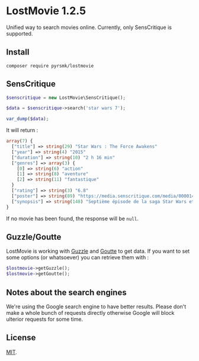 LostMovie 1.2.5
===============

Unified way to search movies online. Currently, only SensCritique is supported.

Install
-------

```
composer require pyrsmk/lostmovie
```

SensCritique
------------

```php
$senscritique = new LostMovie\SensCritique();

$data = $senscritique->search('star wars 7');

var_dump($data);
```

It will return :

```php
array(7) {
  ["title"] => string(29) "Star Wars : The Force Awakens"
  ["year"] => string(4) "2015"
  ["duration"] => string(10) "2 h 16 min"
  ["genres"] => array(3) {
    [0] => string(6) "action"
    [1] => string(8) "aventure"
    [2] => string(11) "fantastique"
  }
  ["rating"] => string(3) "6.8"
  ["poster"] => string(89) "https://media.senscritique.com/media/000014930137/160/Star_Wars_Le_Reveil_de_la_Force.jpg"
  ["synopsis"] => string(148) "Septième épisode de la saga Star Wars et premier d'une nouvelle trilogie, dont les événements se déroulent trente ans après Le retour du Jedi."
}
```

If no movie has been found, the response will be `null`.

Guzzle/Goutte
-------------

LostMovie is working with [Guzzle](https://github.com/guzzle/guzzle) and [Goutte](https://github.com/FriendsOfPHP/Goutte) to get data. If you want to set some options (or whatsoever) you can retrieve them with :

```php
$lostmovie->getGuzzle();
$lostmovie->getGoutte();
```

Notes about the search engines
------------------------------

We're using the Google search engine to have better results. Please don't make a whole bunch of requests directly otherwise Google will block ulterior requests for some time.

License
-------

[MIT](http://dreamysource.mit-license.org).
